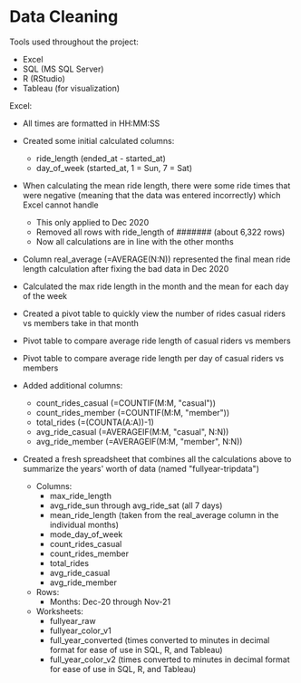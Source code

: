 # Data Cleaning
Tools used throughout the project:
- Excel
- SQL (MS SQL Server)
- R (RStudio)
- Tableau (for visualization)

Excel:
- All times are formatted in HH:MM:SS
- Created some initial calculated columns:
  - ride_length (ended_at - started_at)
  - day_of_week (started_at, 1 = Sun, 7 = Sat)
- When calculating the mean ride length, there were some ride times that were negative (meaning that the data was entered incorrectly) which Excel cannot handle
  - This only applied to Dec 2020
  - Removed all rows with ride_length of ####### (about 6,322 rows)
  - Now all calculations are in line with the other months
- Column real_average (=AVERAGE(N:N)) represented the final mean ride length calculation after fixing the bad data in Dec 2020
- Calculated the max ride length in the month and the mean for each day of the week
- Created a pivot table to quickly view the number of rides casual riders vs members take in that month
- Pivot table to compare average ride length of casual riders vs members
- Pivot table to compare average ride length per day of casual riders vs members
- Added additional columns:
  - count_rides_casual (=COUNTIF(M:M, "casual"))
  - count_rides_member (=COUNTIF(M:M, "member"))
  - total_rides (=(COUNTA(A:A))-1)
  - avg_ride_casual (=AVERAGEIF(M:M, "casual", N:N))
  - avg_ride_member (=AVERAGEIF(M:M, "member", N:N))

- Created a fresh spreadsheet that combines all the calculations above to summarize the years' worth of data (named "fullyear-tripdata")
  - Columns:
    - max_ride_length
    - avg_ride_sun through avg_ride_sat (all 7 days)
    - mean_ride_length (taken from the real_average column in the individual months)
    - mode_day_of_week
    - count_rides_casual
    - count_rides_member
    - total_rides
    - avg_ride_casual
    - avg_ride_member
  - Rows:
    - Months: Dec-20 through Nov-21
  - Worksheets:
    - fullyear_raw
    - fullyear_color_v1
    - full_year_converted (times converted to minutes in decimal format for ease of use in SQL, R, and Tableau)
    - full_year_color_v2 (times converted to minutes in decimal format for ease of use in SQL, R, and Tableau)
